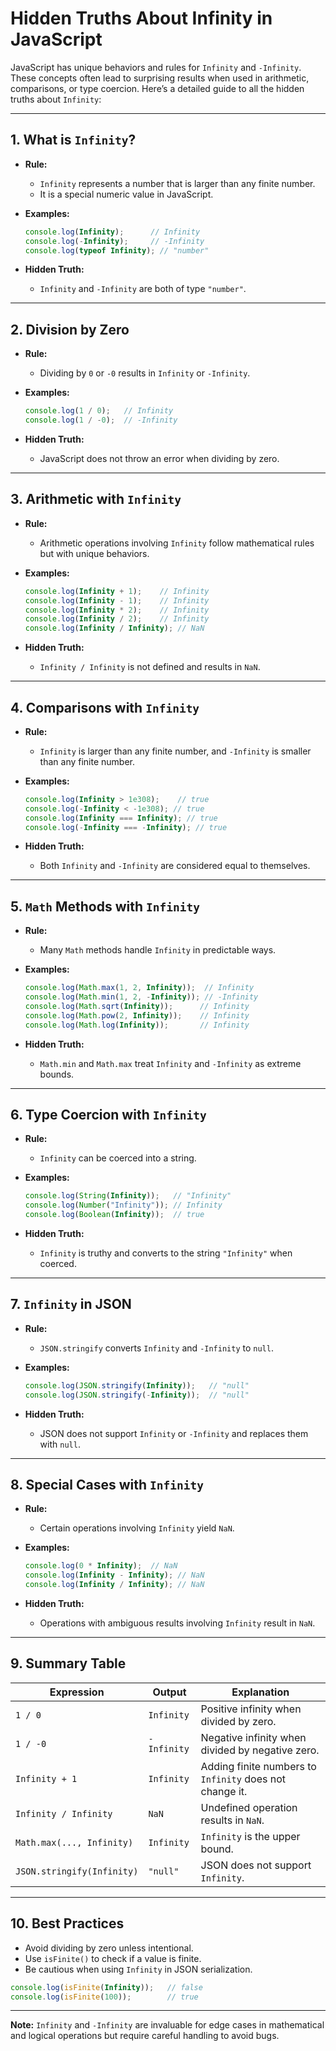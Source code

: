 
# Hidden Truths About Infinity in JavaScript

JavaScript has unique behaviors and rules for `Infinity` and `-Infinity`. These concepts often lead to surprising results when used in arithmetic, comparisons, or type coercion. Here’s a detailed guide to all the hidden truths about `Infinity`:

---

## **1. What is `Infinity`?**
- **Rule:**
  - `Infinity` represents a number that is larger than any finite number.
  - It is a special numeric value in JavaScript.

- **Examples:**
  ```javascript
  console.log(Infinity);      // Infinity
  console.log(-Infinity);     // -Infinity
  console.log(typeof Infinity); // "number"
  ```

- **Hidden Truth:**
  - `Infinity` and `-Infinity` are both of type `"number"`.

---

## **2. Division by Zero**
- **Rule:**
  - Dividing by `0` or `-0` results in `Infinity` or `-Infinity`.

- **Examples:**
  ```javascript
  console.log(1 / 0);   // Infinity
  console.log(1 / -0);  // -Infinity
  ```

- **Hidden Truth:**
  - JavaScript does not throw an error when dividing by zero.

---

## **3. Arithmetic with `Infinity`**
- **Rule:**
  - Arithmetic operations involving `Infinity` follow mathematical rules but with unique behaviors.

- **Examples:**
  ```javascript
  console.log(Infinity + 1);    // Infinity
  console.log(Infinity - 1);    // Infinity
  console.log(Infinity * 2);    // Infinity
  console.log(Infinity / 2);    // Infinity
  console.log(Infinity / Infinity); // NaN
  ```

- **Hidden Truth:**
  - `Infinity / Infinity` is not defined and results in `NaN`.

---

## **4. Comparisons with `Infinity`**
- **Rule:**
  - `Infinity` is larger than any finite number, and `-Infinity` is smaller than any finite number.

- **Examples:**
  ```javascript
  console.log(Infinity > 1e308);    // true
  console.log(-Infinity < -1e308); // true
  console.log(Infinity === Infinity); // true
  console.log(-Infinity === -Infinity); // true
  ```

- **Hidden Truth:**
  - Both `Infinity` and `-Infinity` are considered equal to themselves.

---

## **5. `Math` Methods with `Infinity`**
- **Rule:**
  - Many `Math` methods handle `Infinity` in predictable ways.

- **Examples:**
  ```javascript
  console.log(Math.max(1, 2, Infinity));  // Infinity
  console.log(Math.min(1, 2, -Infinity)); // -Infinity
  console.log(Math.sqrt(Infinity));      // Infinity
  console.log(Math.pow(2, Infinity));    // Infinity
  console.log(Math.log(Infinity));       // Infinity
  ```

- **Hidden Truth:**
  - `Math.min` and `Math.max` treat `Infinity` and `-Infinity` as extreme bounds.

---

## **6. Type Coercion with `Infinity`**
- **Rule:**
  - `Infinity` can be coerced into a string.

- **Examples:**
  ```javascript
  console.log(String(Infinity));   // "Infinity"
  console.log(Number("Infinity")); // Infinity
  console.log(Boolean(Infinity));  // true
  ```

- **Hidden Truth:**
  - `Infinity` is truthy and converts to the string `"Infinity"` when coerced.

---

## **7. `Infinity` in JSON**
- **Rule:**
  - `JSON.stringify` converts `Infinity` and `-Infinity` to `null`.

- **Examples:**
  ```javascript
  console.log(JSON.stringify(Infinity));   // "null"
  console.log(JSON.stringify(-Infinity));  // "null"
  ```

- **Hidden Truth:**
  - JSON does not support `Infinity` or `-Infinity` and replaces them with `null`.

---

## **8. Special Cases with `Infinity`**
- **Rule:**
  - Certain operations involving `Infinity` yield `NaN`.

- **Examples:**
  ```javascript
  console.log(0 * Infinity);  // NaN
  console.log(Infinity - Infinity); // NaN
  console.log(Infinity / Infinity); // NaN
  ```

- **Hidden Truth:**
  - Operations with ambiguous results involving `Infinity` result in `NaN`.

---

## **9. Summary Table**
| **Expression**              | **Output**   | **Explanation**                              |
|------------------------------|--------------|----------------------------------------------|
| `1 / 0`                     | `Infinity`   | Positive infinity when divided by zero.      |
| `1 / -0`                    | `-Infinity`  | Negative infinity when divided by negative zero. |
| `Infinity + 1`              | `Infinity`   | Adding finite numbers to `Infinity` does not change it. |
| `Infinity / Infinity`       | `NaN`        | Undefined operation results in `NaN`.        |
| `Math.max(..., Infinity)`   | `Infinity`   | `Infinity` is the upper bound.               |
| `JSON.stringify(Infinity)`  | `"null"`     | JSON does not support `Infinity`.            |

---

## **10. Best Practices**
- Avoid dividing by zero unless intentional.
- Use `isFinite()` to check if a value is finite.
- Be cautious when using `Infinity` in JSON serialization.

```javascript
console.log(isFinite(Infinity));   // false
console.log(isFinite(100));        // true
```

---

**Note:** `Infinity` and `-Infinity` are invaluable for edge cases in mathematical and logical operations but require careful handling to avoid bugs.
